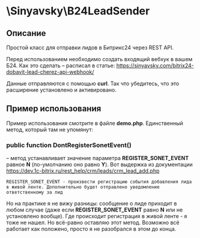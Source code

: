 # \Sinyavsky\B24LeadSender

## Описание

Простой класс для отправки лидов в Битрикс24 через REST API.

Перед использованием необходимо создать входящий вебхук в вашем Б24. Как это сделать &ndash; расписал в статье: https://sinyavsky.com/bitrix24-dobavit-lead-cherez-api-webhook/

Данные отправляются с помощью **curl**. Так что убедитесь, что это расширение установлено и активировано.

## Пример использования

Пример использования смотрите в файле **demo.php**. Единственный метод, который там не упомянут:

### public function DontRegisterSonetEvent()
– метод устанавливает значение параметра **REGISTER_SONET_EVENT** равное **N** (по-умолчанию оно равно **Y**). Вот выдержка из документации https://dev.1c-bitrix.ru/rest_help/crm/leads/crm_lead_add.php

	REGISTER_SONET_EVENT - произвести регистрацию события добавления лида в живой ленте. Дополнительно будет отправлено уведомление ответственному за лид

Но на практике я не вижу разницы: сообщение о лиде приходит в любом случае (даже если **REGISTER_SONET_EVENT** равно **N** или не установлено вообще). Где происходит регистрация в живой ленте - я тоже не нашел. Но всё-равно оставляю этот метод. Возможно всё работает как положено, просто я не разобрался в этом до конца.

